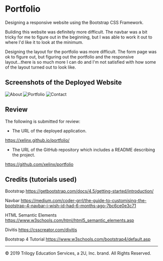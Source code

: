 # Portfolio

Designing a responsive website using the Bootstrap CSS Framework. 

Building this website was definitely more difficult. The navbar was a bit tricky for me to figure out in the beginning, but I was able to work it out to where I'd like it to look at the minimum.

Designing the layout for the portfolio was more difficult. The form page was ok to figure out, but  figuring out the portfolio and the responsive layout...there is so much more I can do and I'm not satisfied with how some of the layout turned out to look like. 

## Screenshots of the Deployed Website
![About](https://user-images.githubusercontent.com/66236313/85272414-00eab380-b431-11ea-9776-e03f3c6ff114.png)
![Portfolio](https://user-images.githubusercontent.com/66236313/85272426-02b47700-b431-11ea-8261-6f498afa9b5b.png)
![Contact](https://user-images.githubusercontent.com/66236313/85272429-03e5a400-b431-11ea-8e98-cd476c792537.png)

## Review

The following is submitted for review:

* The URL of the deployed application.

https://xelinx.github.io/portfolio/

* The URL of the GitHub repository which includes a README describing the project.

https://github.com/xelinx/portfolio

## Credits (tutorials used)
Bootstrap https://getbootstrap.com/docs/4.5/getting-started/introduction/

Navbar https://medium.com/coder-grrl/the-guide-to-customising-the-bootstrap-4-navbar-i-wish-id-had-6-months-ago-7bc6ce0e3c71

HTML Semantic Elements https://www.w3schools.com/html/html5_semantic_elements.asp

Divitis https://csscreator.com/divitis

Bootstrap 4 Tutorial https://www.w3schools.com/bootstrap4/default.asp

- - -
© 2019 Trilogy Education Services, a 2U, Inc. brand. All Rights Reserved.
